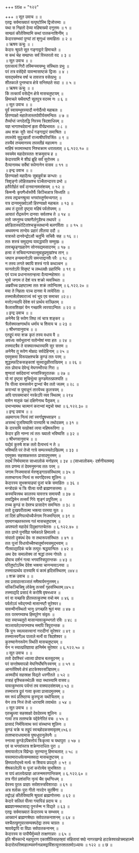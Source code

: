 +++
title = "१२२"

+++
॥ सूत उवाच ॥ ॥  
एतद्वः सर्वमाख्यातं यत्पृष्टोस्मि द्विजोत्तमाः ॥  
यथा स निहतो देव्या महिषाख्यो दनूत्तमः ॥ १ ॥  
साम्प्रतं कीर्तयिष्यामि कथां पातकनाशिनीम् ॥  
केदारसम्भवां पुण्यां तां शृणुध्वं समाहिताः ॥ २ ॥  
॥ ऋषय ऊचुः ॥ ।  
केदारः श्रूयते सूत गङ्गाद्वारे हिमाचले ॥  
स कथं चेह सम्प्राप्तः सर्वं विस्तरतो वद ॥ ३ ॥  
॥ सूत उवाच ॥ ॥  
एतत्सत्यं गिरौ तस्मिन्स्वयम्भूः संस्थितः प्रभुः ॥  
परं तत्र वसेद्देवो यावन्मासाष्टकं द्विजाः ॥ ४ ।  
यावद्घर्मश्च वर्षा च तावत्तत्र वसेत्प्रभुः ॥  
शीतकाले पुनश्चात्र क्षेत्रे सन्तिष्ठते सदा ॥ ॥ ५ ॥  
॥ ऋषय ऊचुः ॥ ॥  
किं तत्कार्यं वसेद्येन क्षेत्रे मासचतुष्टयम् ॥  
हिमाचले यथैवाष्टौ सूतपुत्र वदस्व नः ॥ ६ ॥  
॥ सूत उवाच ॥ ॥  
पूर्वं स्वायम्भुवस्यादौ मनोर्दैत्यो महाबलः ॥  
हिरण्याक्षो महातेजास्तपोवीर्यसमन्वितः ॥ ७ ॥  
तैर्व्याप्तं जगदेतद्धि निरस्य त्रिदशाधिपम् ॥  
यज्ञ भागाश्चदेवानां हृता वीर्यप्रभावतः ॥ ८ ॥  
अथ शक्रः सुरैः सार्धं गङ्गाद्वारं समाश्रितः ॥  
तपस्तेपे सुदुःखार्तो राज्यश्रीपरिवर्जितः ॥ ९ ॥  
तस्यैवं तप्यमानस्य तपस्तीव्रं महात्मनः ॥  
माहिषं रूपमास्थाय निश्चक्राम धरातलात् ॥ ६.१२२.१० ॥  
स्वयमेव महादेवस्ततः शक्रमुवाच ह ॥  
केदारयामि मे शीघ्रं ब्रूहि सर्वं सुरोत्तम ॥  
दैत्यानामथ सर्वेषां रूपेणानेन वासव ॥ ११ ॥  
॥ इन्द्र उवाच ॥ ॥  
हिरण्याक्षो महादैत्यः सुबाहुर्वक्र कन्धरः ॥  
त्रिशृङ्गो लोहिताक्षश्च पञ्चैतान्दारय प्रभो ॥  
हतैरेतैर्हतं सर्वं दानवानामसंशयम् ॥ १२ ॥  
किमन्यैः कृपणैर्ध्वस्तैर्यैः किञ्चिन्नात्र सिध्यति ॥  
तस्य तद्वचनश्रुत्वा भगवांस्तूर्णमभ्यगात् ॥  
यत्र दानवमुख्योऽसौ हिरण्याक्षो महाबलः ॥ १३ ॥  
अथ तं दूरतो दृष्ट्वा महिषं पर्वतोपमम् ॥  
आयातं रौद्ररूपेण दानवाः सर्वतश्च ते ॥ १४ ॥  
ततो जघ्नुश्च पाषाणैर्लगुडैश्च तथापरे ॥  
क्ष्वेडितास्फोटितांश्चक्रुस्तथान्ये बलगर्विताः ॥ ॥ १५ ॥  
अथवमन्य तान्देवः प्रहारं लीलया ददौ ॥  
यत्रास्ते दानवेन्द्रोऽसौ चतुर्भिः सचिवैः सह ॥ १६ ॥।  
ततः शस्त्रं समुद्यम्य यावद्धावति सम्मुखः ॥  
तावच्छृङ्गप्रहारेण सोनयद्यमसादनम् ॥ १७ ॥  
हत्वा तं सचिवान्पश्चात्सुबाहुप्रमुखांश्च तान् ॥  
जघान हन्यमानोऽपि समन्ताद्दानवैः परैः ॥ १८ ॥  
न तस्य लगते क्वापि शस्त्रं गात्रे कथञ्चन ॥  
यत्नतोऽपि विसृष्टं च लब्धलक्षैः प्रहारिभिः ॥ १९ ॥  
एवं पञ्च प्रधानास्तान्हत्वा दैत्यान्महेश्वरः ॥  
भूयो जगाम तं देशं यत्र शक्रो व्यवस्थितः ॥  
अब्रवीच्च प्रहष्टात्मा ततः शक्रं तपोन्वितम् ॥ ६.१२२.२० ॥  
मया ते निहताः पञ्च दानवा ये त्वयेरिताः ॥  
तस्मात्त्रैलोक्यराज्यं स्वं भूय एव समाचर ॥२॥।  
मत्तोऽन्यदपि देवेश वरं प्रार्थय वाञ्छितम् ॥  
कैलासशिखरं येन गच्छामि त्वरयाऽन्वितः ॥ २२ ॥  
॥ इन्द्र उवाच ॥ ॥  
अनेनैव हि रूपेण तिष्ठ त्वं चात्र शङ्कर ॥  
त्रैलोक्यरक्षणार्थाय धर्माय च शिवाय च ॥ २३ ॥  
॥ श्रीभगवानुवाच ॥ ॥  
एतद्रूपं मया शक्र कृतं तस्य वधाय वै ॥  
अवध्यः सर्वभूतानां यतोन्येषां मया हतः ॥ २४ ॥  
तस्मादत्रैव ते वाक्यात्स्थास्यामि सुर सत्तम ॥  
अनेनैव तु रूपेण मोक्षदः सर्वदेहिनाम् ॥ २५ ॥  
एवमुक्त्वा विरूपाक्षश्चक्रे कुण्डं ततः परम् ॥  
शुद्धस्फटिकसङ्काशं सुस्वादुक्षीरवत्प्रियम् ॥ ॥ २६ ॥  
ततः प्रोवाच देवेन्द्रं मेघगम्भीरया गिरा ॥  
शृण्वतां सर्वदेवानां भगवांस्त्रिपुरातकः ॥ २७ ॥  
यो मां दृष्ट्वा शुचिर्भूत्वा कुण्डमेतत्प्रपश्यति ॥  
त्रिः पीत्वा वामसव्येन द्वाभ्यां चैव ततो जलम् ॥ २८ ॥  
कराभ्यां स पुमान्नूनं तारयेच्च कुलत्रयम् ॥  
अपि पापसमाचारं नरकेऽपि व्यव स्थितम् ॥ २९४  
वामेन मातृकं पक्षं दक्षिणेनाथ पैतृकम् ॥  
उभाभ्यामथ चात्मानं कराभ्यां मद्वचो यथा ॥ ६.१२२.३० ॥  
॥ इन्द्र उवाच ॥ ॥  
अहमागत्य नित्यं त्वां स्वर्गाद्वृषभवाहन ॥  
अत्रस्थं पूजयिष्यामि पास्यामि च तथोदकम् ॥ ३१ ॥  
के दारयामि यत्प्रोक्तं त्वया महिषरूपिणा ॥  
केदार इति नाम्ना त्वं ततः ख्यातो भविष्यसि ॥ ३२ ॥  
॥ श्रीभगवानुवाच ॥ ॥  
यद्येवं कुरुषे शक्र ततो दैत्यभयं न ते ॥  
भविष्यति परं तेजो गात्रे सम्पत्स्यतेऽखिलम् ॥ ३३ ॥  
एवमुक्तः सहस्राक्षस्ततः प्रासादमुत्तमम् ॥  
तदर्थं निर्मयामास साध्वालोकं मनोहरम् ॥ ३४ ॥ (साध्वालोकम्- दर्शनीयतमम्)  
ततः प्रणम्य तं देवमनुमन्त्र्य ततः परम् ॥  
जगाम निजमावासं मेरुशृङ्गाग्रसंस्थितम् ॥ ३५ ॥  
ततश्चागत्य नित्यं स स्वर्गाद्देवस्य शूलिनः ॥  
केदारस्य सुभक्त्याढ्यां पूजां चक्रे समाहितः ॥ ३६ ॥  
मन्त्रोदकं च त्रिः पीत्वा ययौ ब्राह्मणसत्तमाः ॥  
कस्यचित्त्वथ कालस्य यावत्तत्र समाययौ ॥ ३७ ॥  
तावद्धिमेन तत्सर्वं गिरेः शृङ्गं प्रपूरितम् ॥  
तच्च कुण्डं स देवश्च प्रासादेन समन्वितः ॥ ३८ ॥  
ततो दुःखपरीतात्मा भक्त्या परमया युतः ॥  
तां दिशं प्रणिपत्योच्चैर्जगाम निजमन्दिरम् ॥ ३९ ॥  
एवमागच्छतस्तस्य गतं मासचतुष्टयम् ॥  
अपश्यतो महादेवं दिदृक्षागतचेतसः ॥ ६.१२२.४० ॥  
ततः प्राप्ते पुनर्विप्रा घर्मकाले हिमालये ॥  
संयातो दृक्पथं देवः स तथारूपसंस्थितः ॥ ४१ ॥  
ततः पूजां विधायोच्चैश्चातुर्मास्यसमुद्भवाम् ॥  
गीतवाद्यादिकं चक्रे तत्पुरः श्रद्धयान्वितः ॥ ४२ ॥  
अथ देवः समालोक्य तां श्रद्धां तस्य गोपतेः ॥  
प्रोवाच दर्शनं गत्वा भगवांस्त्रिपुरान्तकः ॥ ४३ ॥  
परितुष्टोऽस्मि देवेश भक्त्या चानन्ययाऽनया ॥  
तस्मात्प्रार्थय दास्यामि यं कामं हृदिसंस्थितम् ॥४४॥  
॥ शक्र उवाच ॥ ॥  
तव प्रसादात्सञ्जातं ममैश्वर्यमनुत्तमम्॥  
यत्किञ्चित्त्रिषु लोकेषु तत्सर्वं गृहसंस्थितम्॥४५॥  
तस्माद्यदि प्रसादं मे करोषि वृषभध्वज ॥  
वरं वा यच्छसि प्रीतस्तत्कुरुष्व वचो मम ॥ ४६ ॥  
पर्वतोऽयं भवेद्गम्यो मासानष्टौ सुरेश्वर॥  
यावन्मीनस्थितो भानुः प्रगच्छति श्रुतं मया ॥ ४७ ॥  
ततः परमगम्यश्च हिमपूरेण संवृतः ॥  
यदा स्याच्चतुरो मासान्यावत्कुम्भगतो रविः ॥ ४८ ॥  
सञ्जायतेऽप्यगम्यश्च ममापि त्रिपुरान्तक ॥  
किं पुनः स्वल्पसत्त्वानां नरादीनां सुरेश्वर ॥ ४९ ॥  
तस्मात्स्वर्गेऽथ पाताले मर्त्ये वा त्रिदशेश्वर ॥  
कुरुष्वानेनरूपेण स्थितिं मासचतुष्टयम् ॥  
येन न स्यात्प्रतिज्ञाया हानिर्मम सुरेश्वर ॥ ६.१२२.५० ॥  
॥ सूत उवाच ॥ ॥  
ततो देवश्चिरं ध्यात्वा प्रोवाच बलसूदनम् ॥  
परं सन्तोषमापन्नो मेघनिर्घोषनिःस्वनम् ॥ ॥ ५१ ॥  
आनर्तविषये क्षेत्रं हाटकेश्वरसञ्ज्ञितम्॥  
अस्मदीयं सहस्राक्ष विद्यते धरणीतले ॥ ५२ ॥  
तत्राहं वृश्चिकस्थेऽर्के सदा स्थास्यामि वासव॥  
यावत्कुम्भस्य पर्यन्तं तव वाक्यादसंशयम्॥ ५३ ॥  
तस्मात्तत्र द्रुतं गत्वा कृत्वा प्रासादमुत्तमम् ॥  
मम रूपं प्रतिष्ठाप्य कुरुपूजा यथोचिताम् ॥  
येन तत्र निजं तेजो धारयामि तवार्थतः ॥ ५४ ॥  
॥ सूत उवाच ॥ ॥  
एतच्छ्रुत्वा सहस्राक्षो देवदेवस्य शूलिनः ॥  
गत्वा तत्र ततश्चक्रे यद्देवेनेरितं वचः ॥ ५५ ॥  
प्रासादं निर्मयित्वाथ रूपं संस्थाप्य शूलिनः ॥  
कुण्डं चक्रे च तद्रूपं स्वच्छोदकसमावृतम्॥५६॥  
ततश्चाराधयामास पुष्पधूपानुलेपनैः ॥  
स्नात्वा कुण्डेऽपिबत्तोयं त्रिःकृत्वा च यथापुरा ॥ ५७ ॥  
एवं स भगवांस्तत्र शक्रेणाराधितः पुरा ॥  
समायातोऽत्र विप्रेन्द्राः सुरम्यात्तु हिमाचलात् ॥ ५८ ॥  
यस्तमाराधयेत्सम्यक्सदा मासचतुष्टयम् ॥  
हिमपातोद्भवे मर्त्यः स शिवाय प्रपद्यते ॥ ५९ ॥  
शेषकालेऽपि यः पूजां करोत्येव सुभक्तितः ॥  
स पापं क्षालयेत्प्राज्ञ आजन्ममरणान्तिकम् ॥ ६.१२२.६० ॥  
तत्र गीतं प्रशंसन्ति नृत्यं चैव पृथग्विधम् ॥  
देवस्य पुरतः प्राज्ञाः सर्वशास्त्रविशारदाः ॥ ६१ ॥  
अत्र श्लोकः पुरा गीतो नारदेन सुरर्षिणा ॥  
तद्वोऽहं कीर्तयिष्यामि श्रूयतां ब्राह्मणोत्तमाः ॥ ६२ ॥  
केदारे सलिलं पीत्वा गयापिडं प्रदाय च ॥  
ब्रह्मज्ञानमथासाद्य पुनर्जन्म न विद्यते ॥ ६३ ॥  
एतद्वः सर्वमाख्यातं केदारस्य च सम्भवम् ॥  
आख्यानं ब्राह्मणश्रेष्ठाः सर्वपातकनाशनम् ॥ ६४ ॥  
यश्चैतत्छृणुयात्सम्यक्पठेद्वा तस्य चाग्रतः ॥  
श्रावयेद्वापि वा विप्राः सर्वपातकनानम् ॥  
केदारस्य स पापौघैर्मुच्यते तत्क्षणान्नरः ॥ ६५ ॥  
इति श्रीस्कान्दे महापुराण एकाशीतिसाहस्र्यां संहितायां षष्ठे नागरखण्डे हाटकेश्वरक्षेत्रमाहात्म्ये केदारोत्पत्तिमाहात्म्यवर्णनन्नामद्वाविंशत्युत्तरशततमोऽध्यायः ॥ १२२ ॥ ॥ छ ॥